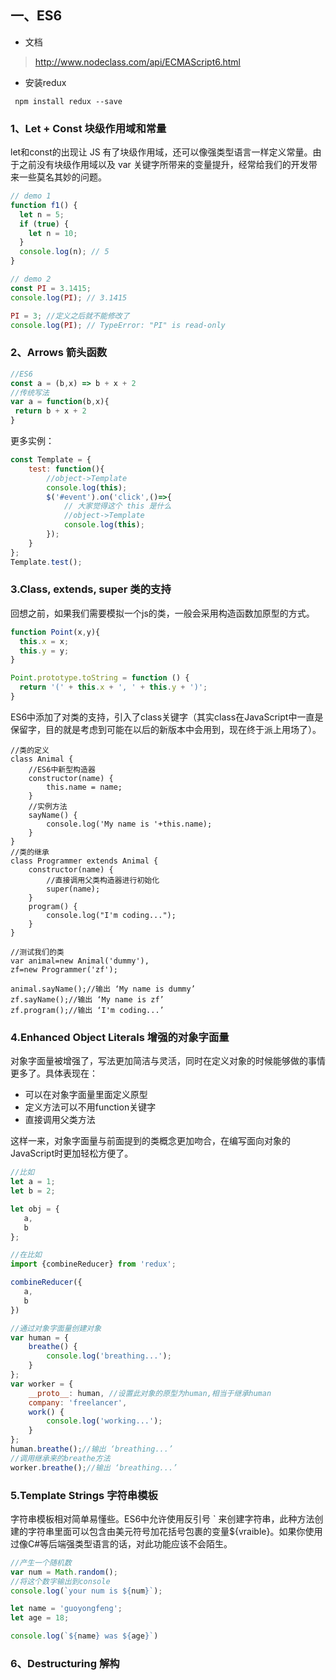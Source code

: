 ## 一、ES6
- 文档
>http://www.nodeclass.com/api/ECMAScript6.html

- 安装redux
```
 npm install redux --save
```

### 1、Let + Const 块级作用域和常量

let和const的出现让 JS 有了块级作用域，还可以像强类型语言一样定义常量。由于之前没有块级作用域以及 var 关键字所带来的变量提升，经常给我们的开发带来一些莫名其妙的问题。

```javascript
// demo 1
function f1() {
  let n = 5;
  if (true) {
    let n = 10;
  }
  console.log(n); // 5
}

// demo 2
const PI = 3.1415;
console.log(PI); // 3.1415 

PI = 3; //定义之后就不能修改了
console.log(PI); // TypeError: "PI" is read-only
```

### 2、Arrows 箭头函数
```javascript
//ES6
const a = (b,x) => b + x + 2
//传统写法
var a = function(b,x){
 return b + x + 2
}
```
更多实例：
```javascript
const Template = {
    test: function(){
        //object->Template
        console.log(this);
        $('#event').on('click',()=>{
            // 大家觉得这个 this 是什么
            //object->Template
            console.log(this);
        });
    }
};
Template.test();
```

### 3.Class, extends, super 类的支持
回想之前，如果我们需要模拟一个js的类，一般会采用构造函数加原型的方式。
```javascript
function Point(x,y){
  this.x = x;
  this.y = y;
}

Point.prototype.toString = function () {
  return '(' + this.x + ', ' + this.y + ')';
}
```
ES6中添加了对类的支持，引入了class关键字（其实class在JavaScript中一直是保留字，目的就是考虑到可能在以后的新版本中会用到，现在终于派上用场了）。

```
//类的定义
class Animal {
    //ES6中新型构造器
    constructor(name) {
        this.name = name;
    }
    //实例方法
    sayName() {
        console.log('My name is '+this.name);
    }
}
//类的继承
class Programmer extends Animal {
    constructor(name) {
        //直接调用父类构造器进行初始化
        super(name);
    }
    program() {
        console.log("I'm coding...");
    }
}

//测试我们的类
var animal=new Animal('dummy'),
zf=new Programmer('zf');

animal.sayName();//输出 ‘My name is dummy’
zf.sayName();//输出 ‘My name is zf’
zf.program();//输出 ‘I'm coding...’
```

### 4.Enhanced Object Literals 增强的对象字面量
对象字面量被增强了，写法更加简洁与灵活，同时在定义对象的时候能够做的事情更多了。具体表现在：

- 可以在对象字面量里面定义原型
- 定义方法可以不用function关键字
- 直接调用父类方法

这样一来，对象字面量与前面提到的类概念更加吻合，在编写面向对象的JavaScript时更加轻松方便了。
```javascript
//比如
let a = 1;
let b = 2;

let obj = {
   a,
   b
};

//在比如
import {combineReducer} from 'redux';

combineReducer({
   a,
   b
})
```

```javascript
//通过对象字面量创建对象
var human = {
    breathe() {
        console.log('breathing...');
    }
};
var worker = {
    __proto__: human, //设置此对象的原型为human,相当于继承human
    company: 'freelancer',
    work() {
        console.log('working...');
    }
};
human.breathe();//输出 ‘breathing...’
//调用继承来的breathe方法
worker.breathe();//输出 ‘breathing...’
```

### 5.Template Strings 字符串模板
字符串模板相对简单易懂些。ES6中允许使用反引号 ` 来创建字符串，此种方法创建的字符串里面可以包含由美元符号加花括号包裹的变量${vraible}。如果你使用过像C#等后端强类型语言的话，对此功能应该不会陌生。

```javascript
//产生一个随机数
var num = Math.random();
//将这个数字输出到console
console.log(`your num is ${num}`);

let name = 'guoyongfeng';
let age = 18;

console.log(`${name} was ${age}`)
```

### 6、Destructuring 解构
